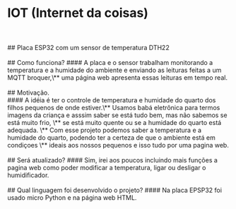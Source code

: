 # IOT (Internet da coisas)
<br/>
<br/>
## Placa ESP32 com um sensor de temperatura DTH22 
<br/>
<br/>
## Como funciona? 
#### A placa e o sensor trabalham monitorando a temperatura e a humidade do ambiente e enviando as leituras feitas a um MQTT broquer,\** uma página web apresenta essas leituras em tempo real.
<br/>
<br/>
## Motivação.
<br/>
#### A idéia é ter o controle de temperatura e humidade do quarto dos filhos pequenos de onde estiver.\** Usamos babá eletrônica para termos imagens da criança e asssim saber se está tudo bem, mas não sabemos se está muito frio, \** se está muito quente ou se a humidade do quarto está adequada. \** Com esse projeto podemos saber a temperatura e a humidade do quarto, podendo ter a certeza de que o ambiente está em condiçoes \** ideais aos nossos pequenos e isso tudo por uma pagina web.
<br/>
<br/>
## Será atualizado?
#### Sim, irei aos poucos incluindo mais funções a pagina web como poder modificar a temperatura, ligar ou desligar o humidificador.
<br/>
<br/>
## Qual linguagem foi desenvolvido o projeto?
#### Na placa EPSP32 foi usado micro Python e na página web HTML.
